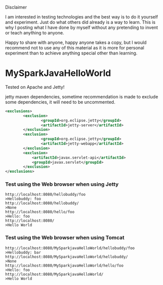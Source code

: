 Disclaimer

I am interested in testing technologies and the best way is to do it yourself and experiment. Just do what others did already is a way to learn. This is why I posting what I have done by myself without any pretending to invent or teach anything to anyone.

Happy to share with anyone, happy anyone takes a copy, but I would recommend not to use any of this material as it is more for personal experiment than to achieve anything special other than learning.

# MySparkJavaHelloWorld


Tested on Apache and Jetty!

jetty maven dependencies, sometime recommendation is made to exclude some dependencies, it will need to be uncommented.

```xml
<exclusions>
        <exclusion>
                <groupId>org.eclipse.jetty</groupId>
                <artifactId>jetty-server</artifactId>
        </exclusion>
        <exclusion>
                <groupId>org.eclipse.jetty</groupId>
                <artifactId>jetty-webapp</artifactId>
        </exclusion>
        <exclusion>
            <artifactId>javax.servlet-api</artifactId>
            <groupId>javax.servlet</groupId>
        </exclusion>
</exclusions>
```
### Test using the Web browser when using Jetty

```shell
http://localhost:8080/hellobuddy/foo
>Hellobuddy: foo
http://localhost:8080/hellobuddy/
>None
http://localhost:8080/hello/foo
>Hello: foo
http://localhost:8080/
>Hello World
```


### Test using the Web browser when using Tomcat

```shell
http://localhost:8080/MySparkjavaHelloWorld/hellobuddy/foo
>Hellobuddy: bar
http://localhost:8080/MySparkjavaHelloWorld/hellobuddy/
>None
http://localhost:8080/MySparkjavaHelloWorld/hello/foo
>Hello: foo
http://localhost:8080/MySparkjavaHelloWorld/
>Hello World
```
```